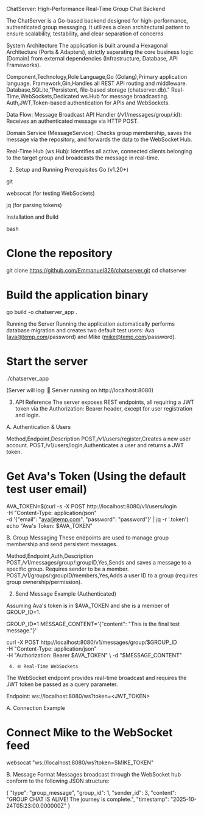 ChatServer: High-Performance Real-Time Group Chat Backend

The ChatServer is a Go-based backend designed for high-performance, authenticated group messaging. It utilizes a clean architectural pattern to ensure scalability, testability, and clear separation of concerns

System Architecture
The application is built around a Hexagonal Architecture (Ports & Adapters), strictly separating the core business logic (Domain) from external dependencies (Infrastructure, Database, API Frameworks).


Component,Technology,Role
Language,Go (Golang),Primary application language.
Framework,Gin,Handles all REST API routing and middleware.
Database,SQLite,"Persistent, file-based storage (chatserver.db)."
Real-Time,WebSockets,Dedicated ws.Hub for message broadcasting.
Auth,JWT,Token-based authentication for APIs and WebSockets.


Data Flow: Message Broadcast
API Handler (/v1/messages/group/:id): Receives an authenticated message via HTTP POST.

Domain Service (MessageService): Checks group membership, saves the message via the repository, and forwards the data to the WebSocket Hub.

Real-Time Hub (ws.Hub): Identifies all active, connected clients belonging to the target group and broadcasts the message in real-time.


2.  Setup and Running
Prerequisites
Go (v1.20+)

git

websocat (for testing WebSockets)

jq (for parsing tokens)

Installation and Build


bash
# Clone the repository
git clone https://github.com/Emmanuel326/chatserver.git
cd chatserver

# Build the application binary
go build -o chatserver_app .


Running the Server
Running the application automatically performs database migration and creates two default test users: Ava (ava@temp.com/password) and Mike (mike@temp.com/password).

# Start the server
./chatserver_app

(Server will log: 🚀 Server running on http://localhost:8080)


3.  API Reference
The server exposes REST endpoints, all requiring a JWT token via the Authorization: Bearer <token> header, except for user registration and login.

A. Authentication & Users


Method,Endpoint,Description
POST,/v1/users/register,Creates a new user account.
POST,/v1/users/login,Authenticates a user and returns a JWT token.


# Get Ava's Token (Using the default test user email)
AVA_TOKEN=$(curl -s -X POST http://localhost:8080/v1/users/login \
     -H "Content-Type: application/json" \
     -d '{"email": "ava@temp.com", "password": "password"}' | jq -r '.token')
echo "Ava's Token: $AVA_TOKEN"

B. Group Messaging
These endpoints are used to manage group membership and send persistent messages.


Method,Endpoint,Auth,Description
POST,/v1/messages/group/:groupID,Yes,Sends and saves a message to a specific group. Requires sender to be a member.
POST,/v1/groups/:groupID/members,Yes,Adds a user ID to a group (requires group ownership/permission).




2. Send Message Example (Authenticated)

Assuming Ava's token is in $AVA_TOKEN and she is a member of GROUP_ID=1.

GROUP_ID=1
MESSAGE_CONTENT='{"content": "This is the final test message."}'

curl -X POST http://localhost:8080/v1/messages/group/$GROUP_ID \
     -H "Content-Type: application/json" \
     -H "Authorization: Bearer $AVA_TOKEN" \
     -d "$MESSAGE_CONTENT"



     4. 🌐 Real-Time WebSockets
The WebSocket endpoint provides real-time broadcast and requires the JWT token be passed as a query parameter.

Endpoint: ws://localhost:8080/ws?token=<JWT_TOKEN>




A. Connection Example

# Connect Mike to the WebSocket feed
websocat "ws://localhost:8080/ws?token=$MIKE_TOKEN"


B. Message Format
Messages broadcast through the WebSocket hub conform to the following JSON structure:

{
    "type": "group_message",
    "group_id": 1,
    "sender_id": 3,
    "content": "GROUP CHAT IS ALIVE! The journey is complete.",
    "timestamp": "2025-10-24T05:23:00.000000Z"
}




